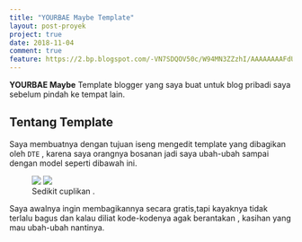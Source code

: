 ```yaml
---
title: "YOURBAE Maybe Template"
layout: post-proyek
project: true
date: 2018-11-04
comment: true
feature: https://2.bp.blogspot.com/-VN7SDQOV50c/W94MN3ZZzhI/AAAAAAAAFdU/vmsfu2EaD5U_nJvXIHfGi-INMPTPfgJLACLcBGAs/s1600/coding.jpg
---
```


**YOURBAE Maybe** Template blogger yang saya buat untuk blog pribadi saya sebelum pindah ke tempat lain.

## Tentang Template
Saya membuatnya dengan tujuan iseng mengedit template yang dibagikan oleh `DTE` , karena saya orangnya bosanan jadi saya ubah-ubah sampai dengan model seperti dibawah ini.
<figure class="half">
	<img src="https://3.bp.blogspot.com/--E602hx_mmU/W94LpisTY4I/AAAAAAAAFdE/Ie4KlOw5N78fzfBwaOpMZM9TktRyM8wNACLcBGAs/s1600/homepage.png">
	<img src="https://3.bp.blogspot.com/-34ZpefeEyXU/W94LsB9B58I/AAAAAAAAFdI/WgjYpDAvUdor83KgRGFuEWcJ9RR27NgfwCLcBGAs/s1600/post.png">
	<figcaption>Sedikit cuplikan .</figcaption>
</figure>
Saya awalnya ingin membagikannya secara gratis,tapi kayaknya tidak terlalu bagus dan kalau diliat kode-kodenya agak berantakan , kasihan yang mau ubah-ubah nantinya.

